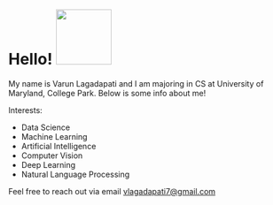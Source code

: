 # Hello! <img src="https://github.com/varun-lagadapati/About-Me/assets/123317278/52b6098d-4575-4478-a93c-b30da0da20f1" width="100" height="100">

My name is Varun Lagadapati and I am majoring in CS at University of Maryland, College Park. Below is some info about me!

Interests:

- Data Science
- Machine Learning
- Artificial Intelligence
- Computer Vision
- Deep Learning
- Natural Language Processing

Feel free to reach out via email vlagadapati7@gmail.com
